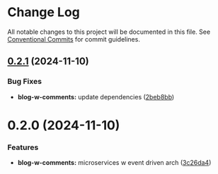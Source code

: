 # Change Log

All notable changes to this project will be documented in this file.
See [Conventional Commits](https://conventionalcommits.org) for commit guidelines.

## [0.2.1](https://github.com/paulAlexSerban/wbk--mern-playground/compare/@wbk--mern-playground/blog-w-comments-posts-api@0.2.0...@wbk--mern-playground/blog-w-comments-posts-api@0.2.1) (2024-11-10)

### Bug Fixes

-   **blog-w-comments:** update dependencies ([2beb8bb](https://github.com/paulAlexSerban/wbk--mern-playground/commit/2beb8bbb1c93c4f5916b5228bd4133819d68bd72))

# 0.2.0 (2024-11-10)

### Features

-   **blog-w-comments:** microservices w event driven arch ([3c26da4](https://github.com/paulAlexSerban/wbk--mern-playground/commit/3c26da4797da20644207289dd168ea6b1d9e40a7))
